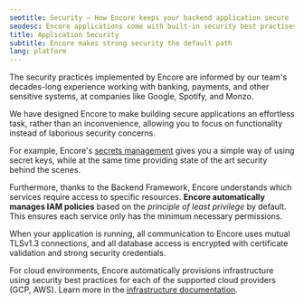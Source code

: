 ```yaml
---
seotitle: Security – How Encore keeps your backend application secure
seodesc: Encore applications come with built-in security best practises. See how Encore keeps your application secure by default.
title: Application Security
subtitle: Encore makes strong security the default path
lang: platform
---
```


The security practices implemented by Encore are informed by our team's decades-long experience working with banking, payments, and other sensitive systems, at companies like Google, Spotify, and Monzo.

We have designed Encore to make building secure applications an effortless task, rather than an inconvenience, allowing you to focus on functionality instead of laborious security concerns.

For example, Encore's [secrets management](/docs/ts/primitives/secrets) gives you a simple way of using secret keys, while at the same time providing state of the art security behind the scenes.

Furthermore, thanks to the Backend Framework, Encore understands which services require access to specific resources. **Encore automatically manages IAM policies** based on the _principle of least privilege_ by default. This ensures each service only has the minimum necessary permissions.

When your application is running, all communication to Encore uses mutual TLSv1.3 connections, and all database access is encrypted with certificate validation and strong security credentials.

For cloud environments, Encore automatically provisions infrastructure using security best practices for each of the supported cloud providers (GCP, AWS). Learn more in the [infrastructure documentation](/docs/platform/infrastructure/infra).

